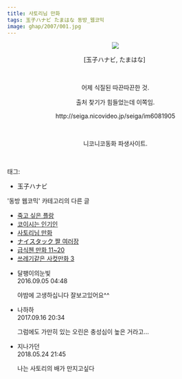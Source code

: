 ```yaml
---
title: 사토리님 만화
tags: 玉子ハナビ たまはな 동방_웹코믹
image: ghap/2007/001.jpg
---
```

<div class="article">
<p style="text-align: center; clear: none; float: none;"><img src="{{ site.nasurl }}/ghap/2007/001.jpg"/></p>
<p style="text-align: center; clear: none; float: none;">[玉子ハナビ, たまはな] </p>
<p style="text-align: center; clear: none; float: none;"><br/></p>
<p style="text-align: center; clear: none; float: none;">어제 식질된 따끈따끈한 것.</p>
<p style="text-align: center; clear: none; float: none;">출처 찾기가 힘들었는데 이쪽임.</p>
<p style="text-align: center; clear: none; float: none;">http://seiga.nicovideo.jp/seiga/im6081905</p>
<p style="text-align: center; clear: none; float: none;"><br/></p>
<p style="text-align: center; clear: none; float: none;">니코니코동화 파생사이트.</p>
<p style="text-align: left; clear: none; float: none;"><br/></p>
</div><div class="tagTrail">
<p>태그: </p>
<ul>
<li>玉子ハナビ</li>
</ul>
</div><div class="another">
<p>'동방 웹코믹' 카테고리의 다른 글</p>
<ul>
<li><a href="/2016-09-06-ghap_2024">죽고 싶은 플랑</a></li>
<li><a href="/2016-09-05-ghap_2009">코이시는 인기인</a></li>
<li><a href="/2016-09-05-ghap_2007">사토리님 만화</a></li>
<li><a href="/2016-09-05-ghap_2006">ナイスタック 짤 여러장</a></li>
<li><a href="/2016-09-05-ghap_2005">급식첸 만화 11~20</a></li>
<li><a href="/2016-09-05-ghap_2004">쓰레기같은 사컷만화 3</a></li>
</ul>
</div><div class="cb_module cb_fluid">
<div class="cb_wrt cb_profile">
<div class="comment">
<ul>
<li class="cb_thumb_off" id="comment14798696">
<div class="cb_comment_area">
<div class="cb_info_area">
<div class="cb_section">
<span class="cb_nick_name">달팽이의눈빛</span>
</div>
<div class="cb_section">
<span class="cb_date">2016.09.05 04:48 </span>
</div>
</div>
<div class="cb_dsc_comment">
<p class="cb_dsc">
											야밤에 고생하십니다 잘보고있어요^^
										</p>
</div>
</div></li>
<li class="cb_thumb_off" id="comment15084211">
<div class="cb_comment_area">
<div class="cb_info_area">
<div class="cb_section">
<span class="cb_nick_name">나하하</span>
</div>
<div class="cb_section">
<span class="cb_date">2017.09.16 20:34 </span>
</div>
</div>
<div class="cb_dsc_comment">
<p class="cb_dsc">
											그럼에도 가만히 있는 오린은 충성심이 높은 거라고…
										</p>
</div>
</div></li>
<li class="cb_thumb_off" id="comment15261244">
<div class="cb_comment_area">
<div class="cb_info_area">
<div class="cb_section">
<span class="cb_nick_name">지나가던</span>
</div>
<div class="cb_section">
<span class="cb_date">2018.05.24 21:45 </span>
</div>
</div>
<div class="cb_dsc_comment">
<p class="cb_dsc">
											나는 사토리의 배가 만지고싶다
										</p>
</div>
</div></li>
</ul>
</div>
</div><!-- commentList close -->
</div>